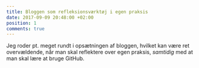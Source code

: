 ```yaml
---
title: Bloggen som refleksionsværktøj i egen praksis
date: 2017-09-09 20:48:00 +02:00
position: 1
comments: true
---
```


Jeg roder pt. meget rundt i opsætningen af bloggen, hvilket kan være ret overvældende, når man skal reflektere over egen praksis, <em>samtidig</em> med at man skal lære at bruge GitHub.